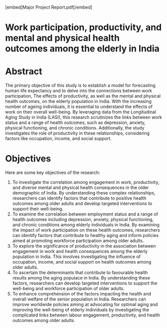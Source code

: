 [embed]Major Project Report.pdf[/embed]

# Work participation, productivity, and mental and physical health outcomes among the elderly in India

# Abstract

The primary objective of this study is to establish a model for forecasting human life expectancy and to delve into the connections between work participation, The effects of productivity, as well as the mental and physical health outcomes, on the elderly population in India. With the increasing number of ageing individuals, it is essential to understand the effects of work on their overall well-being. By leveraging data from the Longitudinal Aging Study in India (LASI), this research scrutinizes the links between work status and a range of health outcomes, such as depression, anxiety, physical functioning, and chronic conditions. Additionally, the study investigates the role of productivity in these relationships, considering factors like occupation, income, and social support.

# Objectives
Here are some key objectives of the research:
1.	To investigate the correlation among engagement in work, productivity, and diverse mental and physical health consequences in the older demographic of India. By understanding these complex relationships, researchers can identify factors that contribute to positive health outcomes among older adults and develop targeted interventions to support their well-being.
2.	To examine the correlation between employment status and a range of health outcomes including depression, anxiety, physical functioning, and chronic conditions among elderly individuals in India. By examining the impact of work participation on these health outcomes, researchers can identify factors that contribute to healthy aging and inform policies aimed at promoting workforce participation among older adults.
3.	To explore the significance of productivity in the association between engagement in work and health consequences among the elderly population in India. This involves investigating the influence of occupation, income, and social support on health outcomes among older adults.
4.	To ascertain the determinants that contribute to favourable health results among the aging populace in India. By understanding these factors, researchers can develop targeted interventions to support the well-being and workforce participation of older adults.
5.	To enhance comprehension of the factors impacting the health and overall welfare of the senior population in India. Researchers can improve worldwide policies aiming at advocating for optimal aging and improving the well-being of elderly individuals by investigating the complicated links between labour engagement, productivity, and health outcomes among older adults.

